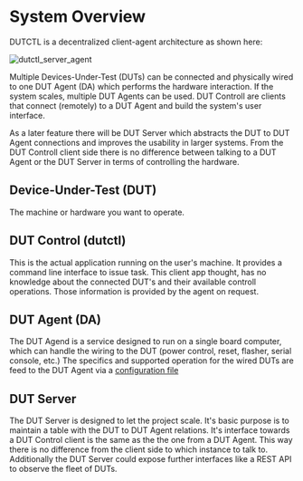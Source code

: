 # System Overview

DUTCTL is a decentralized client-agent architecture as shown here:

![dutctl_server_agent](https://github.com/BlindspotSoftware/dutctl/assets/14163031/c16b0bde-4fb1-4a4e-8faf-ff63e24d8ac8)

Multiple Devices-Under-Test (DUTs) can be connected and physically wired to one DUT Agent (DA) which performs the hardware interaction. If the system scales, multiple DUT Agents can be used. DUT Controll are clients that connect (remotely) to a DUT Agent and build the system's user interface. 

As a later feature there will be DUT Server which abstracts the DUT to DUT Agent connections and improves the usability in larger systems. From the DUT Controll client side there is no difference between talking to a DUT Agent or the DUT Server in terms of controlling the hardware.

## Device-Under-Test (DUT)
The machine or hardware you want to operate.

## DUT Control (dutctl)
This is the actual application running on the user's machine. It provides a command line interface to issue task. This client app thought, has no knowledge about the connected DUT's and their available controll operations. Those information is provided by the agent on request. 

## DUT Agent (DA)
The DUT Agend is a service designed to run on a single board computer, which can handle the wiring to the DUT (power control, reset, flasher, serial console, etc.) The specifics and supported operation for the wired DUTs are feed to the DUT Agent via a [configuration file](./dutagent-config.md)

## DUT Server
The DUT Server is designed to let the project scale. It's basic purpose is to maintain a table with the DUT to DUT Agent relations. It's interface towards a DUT Control client is the same as the the one from a DUT Agent. This way there is no difference from the client side to which instance to talk to. Additionally the DUT Server could expose further interfaces like a REST API to observe the fleet of DUTs. 

